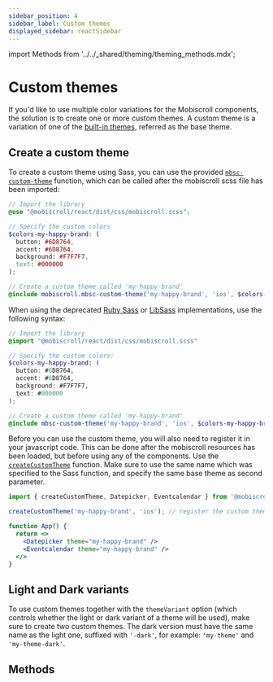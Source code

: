 ```yaml
---
sidebar_position: 4
sidebar_label: Custom themes
displayed_sidebar: reactSidebar
---
```


import Methods from '../../_shared/theming/theming_methods.mdx';

# Custom themes

If you'd like to use multiple color variations for the Mobiscroll components, the solution is to create one or more custom themes. A custom theme is a variation of one of the [built-in themes](./built-in-themes), referred as the base theme.

## Create a custom theme

To create a custom theme using Sass, you can use the provided [`mbsc-custom-theme`](#method-mbsc-custom-theme) function, which can be called after the mobiscroll scss file has been imported:

```scss
// Import the library
@use "@mobiscroll/react/dist/css/mobiscroll.scss";

// Specify the custom colors
$colors-my-happy-brand: (
  button: #6D8764,
  accent: #6D8764,
  background: #F7F7F7,
  text: #000000
);

// Create a custom theme called 'my-happy-brand'
@include mobiscroll.mbsc-custom-theme('my-happy-brand', 'ios', $colors-my-happy-brand);
```

When using the deprecated [Ruby Sass](https://sass-lang.com/ruby-sass/) or [LibSass](https://sass-lang.com/libsass/) implementations, use the following syntax:


```scss
// Import the library
@import "@mobiscroll/react/dist/css/mobiscroll.scss"

// Specify the custom colors:
$colors-my-happy-brand: (
  button: #6D8764,
  accent: #6D8764,
  background: #F7F7F7,
  text: #000000
);

// Create a custom theme called 'my-happy-brand'
@include mbsc-custom-theme('my-happy-brand', 'ios', $colors-my-happy-brand);
```

Before you can use the custom theme, you will also need to register it in your javascript code. This can be done after the mobiscroll resources has been loaded, but before using any of the components. Use the [`createCustomTheme`](#method-createCustomTheme) function. Make sure to use the same name which was specified to the Sass function, and specify the same base theme as second parameter.

```jsx
import { createCustomTheme, Datepicker, Eventcalendar } from '@mobiscroll/react';

createCustomTheme('my-happy-brand', 'ios'); // register the custom theme

function App() {
  return <>
    <Datepicker theme="my-happy-brand" />
    <Eventcalendar theme="my-happy-brand" />
  </>
}
```

## Light and Dark variants

To use custom themes together with the `themeVariant` option (which controls whether the light or dark variant of a theme will be used), make sure to create two custom themes. The dark version must have the same name as the light one, suffixed with `'-dark'`, for example: `'my-theme'` and `'my-theme-dark'`.

<div className="option-list">

## Methods

<Methods />

</div>